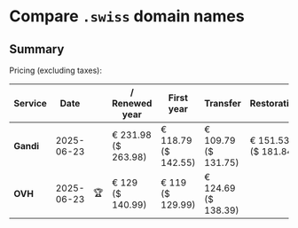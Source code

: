 # Compare `.swiss` domain names

## Summary

Pricing (excluding taxes):

| Service | Date |  | / Renewed year | First year | Transfer | Restoration |
|--|--|--|--|--|--|--|
| **Gandi** | 2025-06-23 |  | € 231.98<br>($ 263.98) | € 118.79<br>($ 142.55) | € 109.79<br>($ 131.75) | € 151.53<br>($ 181.84) |
| **OVH** | 2025-06-23 | 🏆 | € 129<br>($ 140.99) | € 119<br>($ 129.99) | € 124.69<br>($ 138.39) |  |
